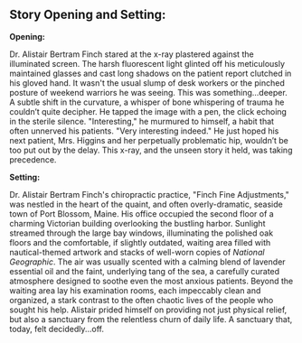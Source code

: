 ## Story Opening and Setting:

**Opening:**

Dr. Alistair Bertram Finch stared at the x-ray plastered against the illuminated screen. The harsh fluorescent light glinted off his meticulously maintained glasses and cast long shadows on the patient report clutched in his gloved hand. It wasn't the usual slump of desk workers or the pinched posture of weekend warriors he was seeing. This was something...deeper. A subtle shift in the curvature, a whisper of bone whispering of trauma he couldn’t quite decipher. He tapped the image with a pen, the click echoing in the sterile silence. "Interesting," he murmured to himself, a habit that often unnerved his patients. "Very interesting indeed." He just hoped his next patient, Mrs. Higgins and her perpetually problematic hip, wouldn’t be too put out by the delay. This x-ray, and the unseen story it held, was taking precedence.

**Setting:**

Dr. Alistair Bertram Finch's chiropractic practice, "Finch Fine Adjustments," was nestled in the heart of the quaint, and often overly-dramatic, seaside town of Port Blossom, Maine. His office occupied the second floor of a charming Victorian building overlooking the bustling harbor. Sunlight streamed through the large bay windows, illuminating the polished oak floors and the comfortable, if slightly outdated, waiting area filled with nautical-themed artwork and stacks of well-worn copies of *National Geographic*. The air was usually scented with a calming blend of lavender essential oil and the faint, underlying tang of the sea, a carefully curated atmosphere designed to soothe even the most anxious patients. Beyond the waiting area lay his examination rooms, each impeccably clean and organized, a stark contrast to the often chaotic lives of the people who sought his help. Alistair prided himself on providing not just physical relief, but also a sanctuary from the relentless churn of daily life. A sanctuary that, today, felt decidedly...off.
